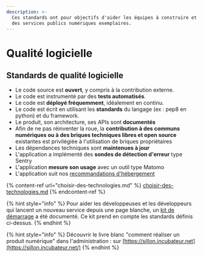 ```yaml
---
description: >-
  Ces standards ont pour objectifs d'aider les équipes à construire et à opérer
  des services publics numériques exemplaires.
---
```


# Qualité logicielle

## Standards de qualité logicielle

* Le code source est **ouvert**, y compris à la contribution externe.
* Le code est instrumenté par des **tests automatisés**.
* Le code est **déployé fréquemment**, idéalement en continu.
* Le code est écrit en utilisant les **standards** du langage (ex : pep8 en python) et du framework.
* Le produit, son architecture, ses APIs sont **documentés**
* Afin de ne pas réinventer la roue, la **contribution à des communs numériques ou à des briques techniques libres et open source** existantes est privilégiée à l'utilisation de briques propriétaires
* Les dépendances techniques sont **maintenues à jour**
* L'application a implémenté des **sondes de détection d'erreur** type Sentry
* L'application **mesure son usage** avec un outil type Matomo
* L'application suit nos [recommandations d'hébergement](../../gestion-au-quotidien/tech/infra.md)

{% content-ref url="choisir-des-technologies.md" %}
[choisir-des-technologies.md](choisir-des-technologies.md)
{% endcontent-ref %}

{% hint style="info" %}
Pour aider les développeuses et les développeurs qui lancent un nouveau service depuis une page blanche, un [kit de démarrage](../../../travailler-chez-beta.gouv.fr/les-differents-metiers/developpeur.se/kit-de-demarrage.md) a été documenté. Ce kit prend en compte les standards définis ci-dessus.
{% endhint %}

{% hint style="info" %}
Découvrir le livre blanc "comment réaliser un produit numérique" dans l'administration : sur [https://sillon.incubateur.net](https://sillon.incubateur.net/)
{% endhint %}
